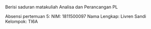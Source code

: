 Berisi saduran matakuliah Analisa dan Perancangan PL 

Absensi pertemuan 5:
NIM: 1811500097 Nama Lengkap: Livren Sandi Kelompok: TI6A
